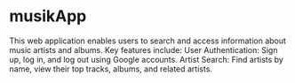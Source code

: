 # musikApp
This web application enables users to search and access information about music artists and albums. Key features include:  User Authentication: Sign up, log in, and log out using Google accounts. Artist Search: Find artists by name, view their top tracks, albums, and related artists. 
